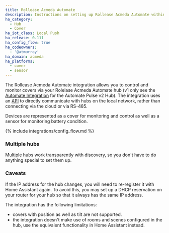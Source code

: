 ```yaml
---
title: Rollease Acmeda Automate
description: Instructions on setting up Rollease Acmeda Automate within Home Assistant.
ha_category:
  - Hub
  - Cover
ha_iot_class: Local Push
ha_release: 0.111
ha_config_flow: true
ha_codeowners:
  - '@atmurray'
ha_domain: acmeda
ha_platforms:
  - cover
  - sensor
---
```


The Rollease Acmeda Automate integration allows you to control and monitor covers via your Rolelase Acmeda Automate hub (v1 only see the [Automate Integration](/integrations/automate) for the Automate Pulse v2 Hub). The integration uses an [API](https://pypi.org/project/aiopulse/) to directly communicate with hubs on the local network, rather than connecting via the cloud or via RS-485.

Devices are represented as a cover for monitoring and control as well as a sensor for monitoring battery condition.

{% include integrations/config_flow.md %}

### Multiple hubs

Multiple hubs work transparently with discovery, so you don't have to do anything special to set them up.

### Caveats

If the IP address for the hub changes, you will need to re-register it with Home Assistant again. To avoid this, you may set up a DHCP reservation on your router for your hub so that it always has the same IP address.

The integration has the following limitations:

- covers with position as well as tilt are not supported.
- the integration doesn't make use of rooms and scenes configured in the hub, use the equivalent functionality in Home Assistant instead.
